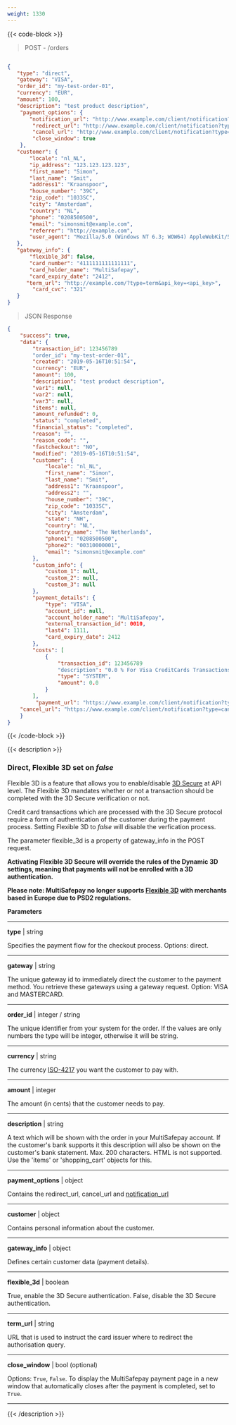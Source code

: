 ```yaml
---
weight: 1330
---
```

{{< code-block >}}
> POST - /orders 

```json 

{
   "type": "direct",
   "gateway": "VISA",
   "order_id": "my-test-order-01",
   "currency": "EUR",
   "amount": 100,
   "description": "test product description",
    "payment_options": {
       "notification_url": "http://www.example.com/client/notification?type=notification",
        "redirect_url": "http://www.example.com/client/notification?type=redirect",
        "cancel_url": "http://www.example.com/client/notification?type=cancel", 
        "close_window": true
    },
   "customer": {
       "locale": "nl_NL",
       "ip_address": "123.123.123.123",
       "first_name": "Simon",
       "last_name": "Smit",
       "address1": "Kraanspoor",
       "house_number": "39C",
       "zip_code": "1033SC",
       "city": "Amsterdam",
       "country": "NL",
       "phone": "0208500500",
       "email": "simonsmit@example.com",
       "referrer": "http://example.com",
       "user_agent": "Mozilla/5.0 (Windows NT 6.3; WOW64) AppleWebKit/537.36 (KHTML, like Gecko) Chrome/38.0.2125.111 Safari/537.36"
   },
   "gateway_info": {
       "flexible_3d": false,
       "card_number": "4111111111111111",
       "card_holder_name": "MultiSafepay",
       "card_expiry_date": "2412",
      "term_url": "http://example.com/?type=term&api_key=<api_key>",
        "card_cvc": "321"
   }
}

```
> JSON Response

```json 
{
    "success": true,
    "data": {
        "transaction_id": 123456789
        "order_id": "my-test-order-01",
        "created": "2019-05-16T10:51:54",
        "currency": "EUR",
        "amount": 100,
        "description": "test product description",
        "var1": null,
        "var2": null,
        "var3": null,
        "items": null,
        "amount_refunded": 0,
        "status": "completed",
        "financial_status": "completed",
        "reason": "",
        "reason_code": "",
        "fastcheckout": "NO",
        "modified": "2019-05-16T10:51:54",
        "customer": {
            "locale": "nl_NL",
            "first_name": "Simon",
            "last_name": "Smit",
            "address1": "Kraanspoor",
            "address2": "",
            "house_number": "39C",
            "zip_code": "1033SC",
            "city": "Amsterdam",
            "state": "NH",
            "country": "NL",
            "country_name": "The Netherlands",
            "phone1": "0208500500",
            "phone2": "00310000001",
            "email": "simonsmit@example.com"
        },
        "custom_info": {
            "custom_1": null,
            "custom_2": null,
            "custom_3": null
        },
        "payment_details": {
            "type": "VISA",
            "account_id": null,
            "account_holder_name": "MultiSafepay",
            "external_transaction_id": 0010,
            "last4": 1111,
            "card_expiry_date": 2412
        },
        "costs": [
            {
                "transaction_id": 123456789
                "description": "0.0 % For Visa CreditCards Transactions",
                "type": "SYSTEM",
                "amount": 0.0
            }
        ],
         "payment_url": "https://www.example.com/client/notification?type=redirect&transactionid=my-test-order-01",
    "cancel_url": "https://www.example.com/client/notification?type=cancel&transactionid=my-test-order-01"
    }
}
```
{{< /code-block >}}

{{< description >}}

### Direct, Flexible 3D set on _false_

Flexible 3D is a feature that allows you to enable/disable [3D Secure](/faq/general/glossary/#3d-secure) at API level. The Flexible 3D mandates whether or not a transaction should be completed with the 3D Secure verification or not.

Credit card transactions which are processed with the 3D Secure protocol require a form of authentication of the customer during the payment process. Setting Flexible 3D to _false_ will disable the verfication process.

The parameter flexible_3d is a property of gateway_info in the POST request.

**Activating Flexible 3D Secure will override the rules of the Dynamic 3D settings, meaning that payments will not be enrolled with a 3D authentication.**

**__Please note__: MultiSafepay no longer supports [Flexible 3D](https://docs.multisafepay.com/tools/flexible_3d) with merchants based in Europe due to PSD2 regulations.**

**Parameters**

----------------
__type__ | string

Specifies the payment flow for the checkout process. Options: direct.

----------------
__gateway__ | string

The unique gateway id to immediately direct the customer to the payment method. You retrieve these gateways using a gateway request. Option: VISA and MASTERCARD.

----------------
__order_id__ | integer / string

The unique identifier from your system for the order. If the values are only numbers the type will be integer, otherwise it will be string.

----------------
__currency__ | string

The currency [ISO-4217](https://www.iso.org/iso-4217-currency-codes.html) you want the customer to pay with. 

----------------
__amount__ | integer

The amount (in cents) that the customer needs to pay.

----------------
__description__ | string

A text which will be shown with the order in your MultiSafepay account. If the customer's bank supports it this description will also be shown on the customer's bank statement. Max. 200 characters. HTML is not supported. Use the 'items' or 'shopping_cart' objects for this.

----------------
__payment_options__ | object

Contains the redirect_url, cancel_url and [notification_url](/faq/api/how-does-the-notification-url-work)  

----------------
__customer__ | object

Contains personal information about the customer.

----------------
__gateway_info__ | object

Defines certain customer data (payment details).

----------------
__flexible_3d__ | boolean

True, enable the 3D Secure authentication. False, disable the 3D Secure authentication.

----------------
__term_url__ | string

URL that is used to instruct the card issuer where to redirect the authorisation query. 

----------------

__close_window__ | bool (optional)


Options: `True`, `False`. To display the MultiSafepay payment page in a new window that automatically closes after the payment is completed, set to `True`. 

----------------

{{< /description >}}

